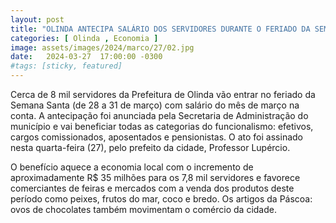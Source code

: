 ```yaml
---
layout: post
title: "OLINDA ANTECIPA SALÁRIO DOS SERVIDORES DURANTE O FERIADO DA SEMANA SANTA"
categories: [ Olinda , Economia ]
image: assets/images/2024/marco/27/02.jpg
date:   2024-03-27  17:00:00 -0300
#tags: [sticky, featured]
---
```

Cerca de 8 mil servidores da Prefeitura de Olinda vão entrar no feriado da Semana Santa (de 28 a 31 de março) com salário do mês de março na conta. A antecipação foi anunciada pela Secretaria de Administração do município e vai beneficiar todas as categorias do funcionalismo: efetivos, cargos comissionados, aposentados e pensionistas. O ato foi assinado nesta quarta-feira (27), pelo prefeito da cidade, Professor Lupércio.

O benefício aquece a economia local com o incremento de aproximadamente  R$ 35 milhões para os 7,8 mil servidores e favorece comerciantes de feiras e mercados com a venda dos produtos deste período como peixes, frutos do mar, coco e bredo. Os artigos da Páscoa: ovos de chocolates também movimentam o comércio da cidade.
